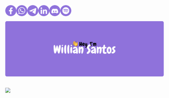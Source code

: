 <div style="text-align:center">
  <a href="https://facebook.com/uirian" target="_blank">
    <img align="left" alt="Swillzy's Facebook" width="35px" src="https://raw.githubusercontent.com/swillzy/swillzy/main/facebook.svg?" />
  </a>
  <a href="https://wa.me/5549999184109?text=Hey%2C%20Willian%21" target="_blank">
    <img align="left" alt="Swillzy's Whatsapp" width="35px" src="https://raw.githubusercontent.com/swillzy/swillzy/main/whatsapp.svg?" />
  </a>
  <a href="https://t.me/uiriansan" target="_blank">
    <img align="left" alt="Swillzy's Telegram" width="35px" src="https://raw.githubusercontent.com/swillzy/swillzy/main/telegram.svg?" />
  </a>
  <a href="https://www.linkedin.com/in/santoswillc/" target="_blank">
    <img align="left" alt="Swillzy's Linkedin" width="35px" src="https://raw.githubusercontent.com/swillzy/swillzy/main/linkedin.svg?" />
  </a>
  <a href="https://discordapp.com/users/320346503568949248" target="_blank">
    <img align="left" alt="Swillzy's Discord" width="35px" src="https://raw.githubusercontent.com/swillzy/swillzy/main/discord.svg?" />
  </a>
  <a href="https://open.spotify.com/user/williansantosnt?si=vO7adXVwQ6ig9mazSF_JKg" target="_blank">
    <img align="left" alt="Swillzy's Spotify" width="35px" src="https://raw.githubusercontent.com/swillzy/swillzy/main/spotify.svg?" />
  </a>
</div>
<br/>
<br/>
<br/>
  <img align="center" src="https://github.com/swillzy/swillzy/blob/main/banner.svg"/>
<br/>
<br/>
<br/>
<a href="https://github.com/swillzy?tab=repositories">
  <img align="center" src="https://github-readme-stats.vercel.app/api/top-langs/?username=swillzy&layout=compact&card_width=1000&theme=buerfy&title_color=8f72db"/>
</a>
